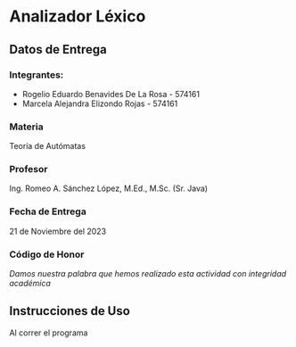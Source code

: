# Analizador Léxico
## Datos de Entrega
### Integrantes:
- Rogelio Eduardo Benavides De La Rosa - 574161
- Marcela Alejandra Elizondo Rojas - 574161

### Materia
Teoría de Autómatas

### Profesor
Ing. Romeo A. Sánchez López, M.Ed., M.Sc. (Sr. Java)

### Fecha de Entrega
21 de Noviembre del 2023

### Código de Honor
*Damos nuestra palabra que hemos realizado esta actividad con integridad académica*

## Instrucciones de Uso
Al correr el programa 
